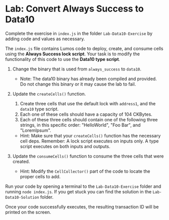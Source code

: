 # Lab: Convert Always Success to Data10

Complete the exercise in `index.js` in the folder `Lab-Data10-Exercise` by adding code and values as necessary.

The `index.js` file contains Lumos code to deploy, create, and consume cells using the **Always Success lock script**. Your task is to modify the functionality of this code to use the **Data10 type script**.

1. Change the binary that is used from `always_success` to `data10`.
   * Note: The data10 binary has already been compiled and provided. Do not change this binary or it may cause the lab to fail.
2. Update the `createCells()` function.
   1.  Create three cells that use the default lock with `address1`, and the `data10` type script.
   2. Each one of these cells should have a capacity of 104 CKBytes.
   3. Each of these three cells should contain one of the following three strings, in this specific order: "HelloWorld", "Foo Bar", and "LoremIpsum".

   * Hint: Make sure that your `createCells()` function has the necessary cell deps. Remember: A lock script executes on inputs only. A type script executes on both inputs and outputs.
3. Update the `consumeCells()` function to consume the three cells that were created.
   * Hint: Modify the `CellCollector()` part of the code to locate the proper cells to add.

Run your code by opening a terminal to the `Lab-Data10-Exercise` folder and running `node index.js`. If you get stuck you can find the solution in the `Lab-Data10-Solution` folder.

Once your code successfully executes, the resulting transaction ID will be printed on the screen.


